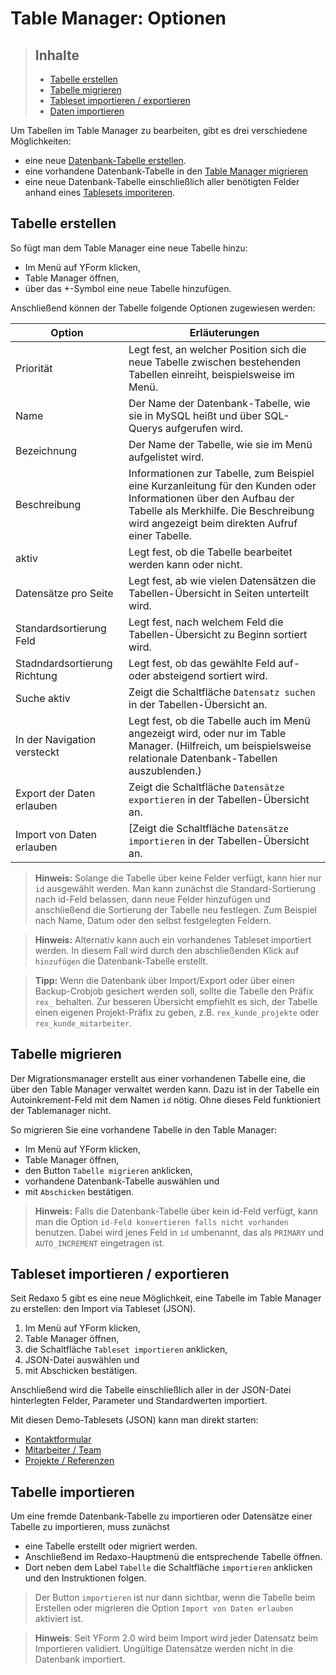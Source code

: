 # Table Manager: Optionen
 
> ## Inhalte
> * [Tabelle erstellen](#tabelle-erstellen)
> * [Tabelle migrieren](#tabelle-migrieren)
> * [Tableset importieren / exportieren](#tableset-importieren)
> * [Daten importieren](#tabelle-importieren)
 
Um Tabellen im Table Manager zu bearbeiten, gibt es drei verschiedene Möglichkeiten:

* eine neue [Datenbank-Tabelle erstellen](#tabelle-erstellen).
* eine vorhandene Datenbank-Tabelle in den [Table Manager migrieren](#tabelle-migrieren)
* eine neue Datenbank-Tabelle einschließlich aller benötigten Felder anhand eines [Tablesets imporiteren](#tableset-importieren).

<a name="tabelle-erstellen"></a>
## Tabelle erstellen

So fügt man dem Table Manager eine neue Tabelle hinzu:

* Im Menü auf YForm klicken,
* Table Manager öffnen,
* über das +-Symbol eine neue Tabelle hinzufügen.

Anschließend können der Tabelle folgende Optionen zugewiesen werden:

Option | Erläuterungen
------ | ------
Priorität | Legt fest, an welcher Position sich die neue Tabelle zwischen bestehenden Tabellen einreiht, beispielsweise im Menü.
Name | Der Name der Datenbank-Tabelle, wie sie in MySQL heißt und über SQL-Querys aufgerufen wird.
Bezeichnung | Der Name der Tabelle, wie sie im Menü aufgelistet wird.
Beschreibung | Informationen zur Tabelle, zum Beispiel eine Kurzanleitung für den Kunden oder Informationen über den Aufbau der Tabelle als Merkhilfe. Die Beschreibung wird angezeigt beim direkten Aufruf einer Tabelle.
aktiv | Legt fest, ob die Tabelle bearbeitet werden kann oder nicht.
Datensätze pro Seite | Legt fest, ab wie vielen Datensätzen die Tabellen-Übersicht in Seiten unterteilt wird.
Standardsortierung Feld | Legt fest, nach welchem Feld die Tabellen-Übersicht zu Beginn sortiert wird.
Stadndardsortierung Richtung |  Legt fest, ob das gewählte Feld auf- oder absteigend sortiert wird.
Suche aktiv | Zeigt die Schaltfläche `Datensatz suchen` in der Tabellen-Übersicht an.
In der Navigation versteckt | Legt fest, ob die Tabelle auch im Menü angezeigt wird, oder nur im Table Manager. (Hilfreich, um beispielsweise relationale Datenbank-Tabellen auszublenden.)
Export der Daten erlauben | Zeigt die Schaltfläche `Datensätze exportieren` in der Tabellen-Übersicht an.
Import von Daten erlauben | [Zeigt die Schaltfläche `Datensätze importieren` in der Tabellen-Übersicht an.

> **Hinweis:**
> Solange die Tabelle über keine Felder verfügt, kann hier nur `id` ausgewählt werden. Man kann zunächst die Standard-Sortierung nach id-Feld belassen, dann neue Felder hinzufügen und anschließend die Sortierung der Tabelle neu festlegen. Zum Beispiel nach Name, Datum oder den selbst festgelegten Feldern.

> **Hinweis:** 
> Alternativ kann auch ein vorhandenes Tableset importiert werden.
In diesem Fall wird durch den abschließenden Klick auf `hinzufügen` die Datenbank-Tabelle erstellt.

> **Tipp:** 
> Wenn die Datenbank über Import/Export oder über einen Backup-Crobjob gesichert werden soll, sollte die Tabelle den Präfix `rex_` behalten. Zur besseren Übersicht empfiehlt es sich, der Tabelle einen eigenen Projekt-Präfix zu geben, z.B. `rex_kunde_projekte` oder `rex_kunde_mitarbeiter`.


<a name="tabelle-migrieren"></a>
## Tabelle migrieren

Der Migrationsmanager erstellt aus einer vorhandenen Tabelle eine, die über den Table Manager verwaltet werden kann. Dazu ist in der Tabelle ein Autoinkrement-Feld mit dem Namen `id` nötig. Ohne dieses Feld funktioniert der Tablemanager nicht.

So migrieren Sie eine vorhandene Tabelle in den Table Manager:

* Im Menü auf YForm klicken,
* Table Manager öffnen,
* den Button `Tabelle migrieren` anklicken,
* vorhandene Datenbank-Tabelle auswählen und
* mit `Abschicken` bestätigen.

> **Hinweis:** Falls die Datenbank-Tabelle über kein id-Feld verfügt, kann man die Option `id-Feld konvertieren falls nicht vorhanden` benutzen. Dabei wird jenes Feld in `id` umbenannt, das als `PRIMARY` und `AUTO_INCREMENT` eingetragen ist.

<a name="tableset-importieren"></a>
## Tableset importieren / exportieren

Seit Redaxo 5 gibt es eine neue Möglichkeit, eine Tabelle im Table Manager zu erstellen: den Import via Tableset (JSON).

1. Im Menü auf YForm klicken,
2. Table Manager öffnen,
3. die Schaltfläche `Tableset importieren` anklicken,
4. JSON-Datei auswählen und 
5. mit Abschicken bestätigen.

Anschließend wird die Tabelle einschließlich aller in der JSON-Datei hinterlegten Felder, Parameter und Standardwerten importiert.

Mit diesen Demo-Tablesets (JSON) kann man direkt starten:
- [Kontaktformular](demo_tableset-rex_yf_messages.json)
- [Mitarbeiter / Team](demo_tableset-rex_yf_staff.json)
- [Projekte / Referenzen](demo_tableset-rex_yf_projects.json)

<a name="tabelle importieren"></a>
## Tabelle importieren

Um eine fremde Datenbank-Tabelle zu importieren oder Datensätze einer Tabelle zu importieren, muss zunächst
* eine Tabelle erstellt oder migriert werden.  
* Anschließend im Redaxo-Hauptmenü die entsprechende Tabelle öffnen. 
* Dort neben dem Label `Tabelle` die Schaltfläche `importieren` anklicken und den Instruktionen folgen.

> Der Button `importieren` ist nur dann sichtbar, wenn die Tabelle beim Erstellen oder migrieren die Option `Import von Daten erlauben` aktiviert ist.

> **Hinweis**: Seit YForm 2.0 wird beim Import wird jeder Datensatz beim Importieren validiert. Ungültige Datensätze werden nicht in die Datenbank importiert.